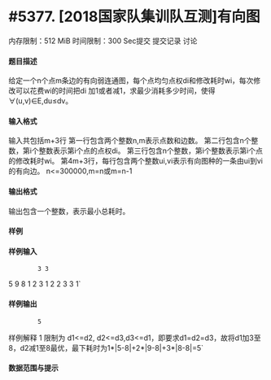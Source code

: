
# #5377. [2018国家队集训队互测]有向图 
内存限制：512 MiB 时间限制：300 Sec提交 提交记录 讨论
#### 题目描述
给定一个n个点m条边的有向弱连通图，每个点均匀点权di和修改耗时wi，每次修改可以花费wi的时间把di
加1或者减1，求最少消耗多少时间，使得∀(u,v)∈E,du≤dv。

#### 输入格式
输入共包括m+3行
第一行包含两个整数n,m表示点数和边数。
第二行包含n个整数，第i个整数表示第i个点的点权di。
第三行包含n个整数，第i个整数表示第i个点的修改耗时wi。
第4m+3行，每行包含两个整数ui,vi表示有向图种的一条由ui到vi的有向边。
n<=300000,m=n或m=n-1

#### 输出格式
输出包含一个整数，表示最小总耗时。

#### 样例

#### 样例输入

			3 3
5 9 8
1 2 3
1 2
2 3
3 1`
#### 样例输出

			5

样例解释 1
限制为 d1<=d2, d2<=d3,d3<=d1，即要求d1=d2=d3，故将d1加3至8，d2减1至8最优，最下耗时为1*|5-8|+2*|9-8|+3*|8-8|=5`
#### 数据范围与提示


